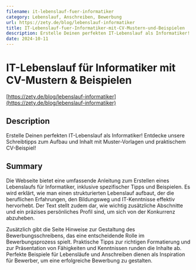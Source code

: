 ```yaml
---
filename: it-lebenslauf-fuer-informatiker
category: Lebenslauf, Anschreiben, Bewerbung
url: https://zety.de/blog/lebenslauf-informatiker
title: IT-Lebenslauf-fuer-Informatiker-mit-CV-Mustern-und-Beispielen
description: Erstelle Deinen perfekten IT-Lebenslauf als Informatiker! Entdecke unsere Schreibtipps zum Aufbau und Inhalt mit Muster-Vorlagen und praktischem CV-Beispiel!
date: 2024-10-11
---
```

# IT-Lebenslauf für Informatiker mit CV-Mustern & Beispielen

[https://zety.de/blog/lebenslauf-informatiker](https://zety.de/blog/lebenslauf-informatiker)

## Description

Erstelle Deinen perfekten IT-Lebenslauf als Informatiker! Entdecke unsere Schreibtipps zum Aufbau und Inhalt mit Muster-Vorlagen und praktischem CV-Beispiel!

## Summary

Die Webseite bietet eine umfassende Anleitung zum Erstellen eines Lebenslaufs für Informatiker, inklusive spezifischer Tipps und Beispielen. Es wird erklärt, wie man einen strukturierten Lebenslauf aufbaut, der die beruflichen Erfahrungen, den Bildungsweg und IT-Kenntnisse effektiv hervorhebt. Der Text stellt zudem dar, wie wichtig zusätzliche Abschnitte und ein präzises persönliches Profil sind, um sich von der Konkurrenz abzuheben.

Zusätzlich gibt die Seite Hinweise zur Gestaltung des Bewerbungsschreibens, das eine entscheidende Rolle im Bewerbungsprozess spielt. Praktische Tipps zur richtigen Formatierung und zur Präsentation von Fähigkeiten und Kenntnissen runden die Inhalte ab. Perfekte Beispiele für Lebensläufe und Anschreiben dienen als Inspiration für Bewerber, um eine erfolgreiche Bewerbung zu gestalten.
